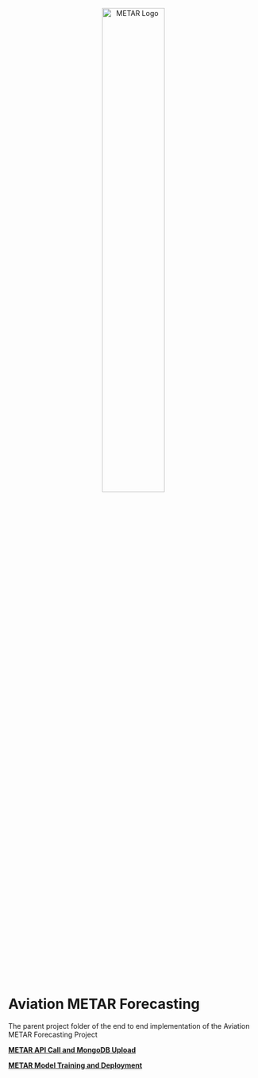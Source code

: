 <p align="center">
<img src="https://github.com/user-attachments/assets/e1362b1a-9e34-41ea-8aff-dcede6af8a0d" height="50%" width="50%" alt="METAR Logo"/>
</p>

# Aviation METAR Forecasting
The parent project folder of the end to end implementation of the Aviation METAR Forecasting Project

 <b>[**METAR API Call and MongoDB Upload**](https://github.com/F00LIAN/metar_prediction/tree/main/metar_db_upload)</b>
 
 <b>[**METAR Model Training and Deployment**]()</b>
 


